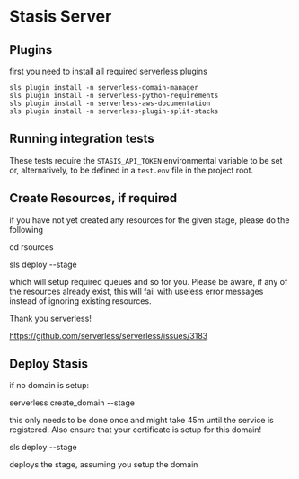 # Stasis Server


## Plugins

first you need to install all required serverless plugins

```
sls plugin install -n serverless-domain-manager
sls plugin install -n serverless-python-requirements
sls plugin install -n serverless-aws-documentation
sls plugin install -n serverless-plugin-split-stacks

```

## Running integration tests

These tests require the `STASIS_API_TOKEN` environmental variable to be set or, alternatively, to be defined in a `test.env` file in the project root.


## Create Resources, if required

if you have not yet created any resources for the given stage, please do the following

cd rsources

sls deploy --stage <NAME>

which will setup required queues and so for you. Please be aware, if any of the resources already exist, this will fail with useless error messages
instead of ignoring existing resources.

Thank you serverless!

https://github.com/serverless/serverless/issues/3183

## Deploy Stasis


if no domain is setup:

serverless create_domain --stage <NAME>

this only needs to be done once and might take 45m until the service is registered. Also ensure that your certificate is setup for this domain!

sls deploy --stage <NAME>

deploys the stage, assuming you setup the domain
